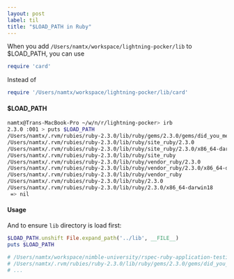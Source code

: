 ```yaml
---
layout: post
label: til
title: "$LOAD_PATH in Ruby"
---
```


When you add `/Users/namtx/workspace/lightning-pocker/lib` to $LOAD_PATH, you can use
```ruby
require 'card'
```
Instead of 
```ruby
require '/Users/namtx/workspace/lightning-pocker/lib/card'
```
#### $LOAD_PATH

```bash
namtx@Trans-MacBook-Pro ~/w/n/r/lightning-pocker> irb
2.3.0 :001 > puts $LOAD_PATH
/Users/namtx/.rvm/rubies/ruby-2.3.0/lib/ruby/gems/2.3.0/gems/did_you_mean-1.0.0/lib
/Users/namtx/.rvm/rubies/ruby-2.3.0/lib/ruby/site_ruby/2.3.0
/Users/namtx/.rvm/rubies/ruby-2.3.0/lib/ruby/site_ruby/2.3.0/x86_64-darwin18
/Users/namtx/.rvm/rubies/ruby-2.3.0/lib/ruby/site_ruby
/Users/namtx/.rvm/rubies/ruby-2.3.0/lib/ruby/vendor_ruby/2.3.0
/Users/namtx/.rvm/rubies/ruby-2.3.0/lib/ruby/vendor_ruby/2.3.0/x86_64-darwin18
/Users/namtx/.rvm/rubies/ruby-2.3.0/lib/ruby/vendor_ruby
/Users/namtx/.rvm/rubies/ruby-2.3.0/lib/ruby/2.3.0
/Users/namtx/.rvm/rubies/ruby-2.3.0/lib/ruby/2.3.0/x86_64-darwin18
 => nil
```

#### Usage
And to ensure `lib` directory is load first:
```ruby
$LOAD_PATH.unshift File.expand_path('../lib', __FILE__)
puts $LOAD_PATH

# /Users/namtx/workspace/nimble-university/rspec-ruby-application-testing/lightning-pocker/lib
# /Users/namtx/.rvm/rubies/ruby-2.3.0/lib/ruby/gems/2.3.0/gems/did_you_mean-1.0.0/lib
# ...
```


